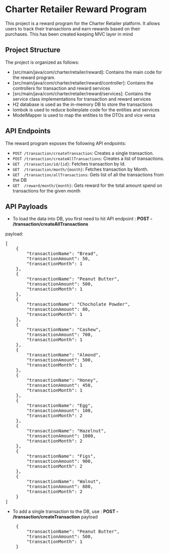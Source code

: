 # Charter Retailer Reward Program

This project is a reward program for the Charter Retailer platform. It allows users to track their transactions and earn rewards based on their purchases. This has been created keeping MVC layer in mind

## Project Structure

The project is organized as follows:

- [src/main/java/com/charter/retailer/reward]: Contains the main code for the reward program.
- [src/main/java/com/charter/retailer/reward/controller]: Contains the controllers for transaction and reward services
- [src/main/java/com/charter/retailer/reward/services]: Contains the service class implementations for transaction and reward services
- H2 database is used as the in-memory DB to store the transactions
- lombok is used to reduce boilerplate code for the entities and services
- ModelMapper is used to map the entities to the DTOs and vice versa


## API Endpoints

The reward program exposes the following API endpoints:

- `POST /transaction/createTransaction`: Creates a single transaction.
- `POST /transaction/createAllTransactions`: Creates a list of transactions.
- `GET  /transaction/id/{id}`: Fetches transaction by Id.
- `GET  /transaction/month/{month}`: Fetches transaction by Month.
- `GET  /transaction/allTransactions`: Gets list of all the transactions from the DB
- `GET  /reward/month/{month}`: Gets reward for the total amount spend on transactions for the given month

## API Payloads

- To load the data into DB, you first need to hit API endpoint :
**POST - /transaction/createAllTransactions**

payload: 
<pre>
[
    {
        "transactionName": "Bread",
        "transactionAmount": 50,
        "transactionMonth": 1
    },
    {
        "transactionName": "Peanut Butter",
        "transactionAmount": 500,
        "transactionMonth": 1
    },
    {
        "transactionName": "Chocholate Powder",
        "transactionAmount": 80,
        "transactionMonth": 1
    },
    {
        "transactionName": "Cashew",
        "transactionAmount": 700,
        "transactionMonth": 1
    },
    {
        "transactionName": "Almond",
        "transactionAmount": 500,
        "transactionMonth": 1
    },
    {
        "transactionName": "Honey",
        "transactionAmount": 450,
        "transactionMonth": 1
    },
    {
        "transactionName": "Egg",
        "transactionAmount": 100,
        "transactionMonth": 2
    },
    {
        "transactionName": "Hazelnut",
        "transactionAmount": 1000,
        "transactionMonth": 2
    },
    {
        "transactionName": "Figs",
        "transactionAmount": 900,
        "transactionMonth": 2
    },
    {
        "transactionName": "Walnut",
        "transactionAmount": 880,
        "transactionMonth": 2
    }
]
</pre>

- To add a single transaction to the DB, use :
**POST - /transaction/createTransaction**
payload
<pre>
    {
        "transactionName": "Peanut Butter",
        "transactionAmount": 500,
        "transactionMonth": 1
    }
</pre>

